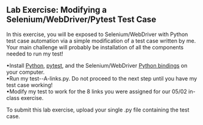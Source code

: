 Lab Exercise: Modifying a Selenium/WebDriver/Pytest Test Case
---------------------------------------------------------------


In this exercise, you will be exposed to Selenium/WebDriver with Python test case automation via a simple modification of a test case written by me. Your main challenge will probably be installation of all the components needed to run my test!

•Install [Python](https://www.python.org/downloads/), [pytest](http://pytest.org/latest/getting-started.html), and the Selenium/WebDriver [Python bindings](http://www.seleniumhq.org/download/) on your computer.  
•Run my test--A-links.py. Do not proceed to the next step until you have my test case working!   
•Modify my test to work for the 8 links you were assigned for our 05/02 in-class exercise.  

To submit this lab exercise, upload your single .py file containing the test case.
